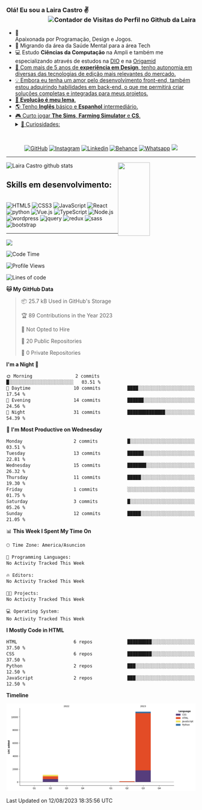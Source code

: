 ### Olá! Eu sou a Laira Castro ✌️ <img align="right" src="https://visitor-badge.feriirawann.repl.co/?username=lairacastro&repo=lairacastro&style=for-the-badge&label=Visitantes&logo=OpenTelemetry&color=141321&contentType=svg" alt="Contador de Visitas do Perfil no Github da Laira" height="40px"/><br><br>
  <ul>
    <li>🤩️ Apaixonada por Programação, Design e Jogos.</li>
    <li>🔄  Migrando da área da Saúde Mental para a área Tech</li>
    <li>💻 Estudo <b>Ciências da Computação</b> na Ampli e também me especializando através de estudos na <a href="https://www.dio.me" target="_blank">DIO<a/> e na <a href="https://www.origamid.com/" target="_blank">Origamid</li>
    <li>🎨 Com mais de 5 anos de <b>experiência em Design</b>, tenho autonomia em diversas das tecnologias de edição mais relevantes do mercado.</li>
    <li>💡 Embora eu tenha um amor pelo desenvolvimento front-end, também estou adquirindo habilidades em back-end, o que me permitirá criar soluções completas e integradas para meus projetos.</li>
    <li>🚀 <b>Evolução é meu lema</b>.</li>
    <li>🌎 Tenho <b>Inglês</b> básico e <b>Espanhol</b> intermediário.</li>
    <li>🎮 Curto jogar <b>The Sims</b>, <b>Farming Simulator</b> e <b>CS</b>.</li>
    <details>
        <summary>👀 Curiosidades:</summary>
        <ul>
          <li>⛰️ Gosto de fazer trilhas e jogar futebol ⚽.</li>  
          <li>🐶 Tenho 4 cães e 1 gato 😸.</li>
          <li>🎶 Música clássica, Metal Sinfônico e Sertanejo são meus gêneros musicais preferidos.</li>
        </ul>
      </ul>
    </details>
  </li>
</ul>
        <br/>
        


<div align="center">
  
[![GitHub](https://img.shields.io/badge/GitHub-100000?style=for-the-badge&logo=github&logoColor=white)](https://img.shields.io/badge/GitHub-100000?style=for-the-badge&logo=github&logoColor=white)
[![Instagram](https://img.shields.io/badge/Instagram-E4405F?style=for-the-badge&logo=instagram&logoColor=white)](https://www.instagram.com/lairacastro_/)
[![Linkedin](https://img.shields.io/badge/LinkedIn-0077B5?style=for-the-badge&logo=linkedin&logoColor=white)](https://www.linkedin.com/in/laira-castro/) [![Behance](https://img.shields.io/badge/Behance-0054F7?style=for-the-badge&logo=behance&logoColor=white)](https://www.behance.net/lairacastro)
[![Whatsapp](https://img.shields.io/badge/WhatsApp-25D366?style=for-the-badge&logo=whatsapp&logoColor=white)](https://wa.me/+595983314867/?text=Olá,%20eu%20vim%20através%20do%20seu%20GitHub)
<a href= "mailto:lairacastro94@gmail.com"><img src="https://img.shields.io/badge/Gmail-D14836?style=for-the-badge&logo=gmail&logoColor=white"></a>  
</div>
<hr/>

<div><img width="49%" height="195px" src="https://github-readme-stats.vercel.app/api?username=lairacastro&show_icons=true&count_private=true&hide_border=true&title_color=fe428e&icon_color=f8d847&text_color=9feee9&bg_color=141321" alt= "Laira Castro github stats" />
<img align=right width="41%" height="195px" src="https://github-readme-stats.vercel.app/api/top-langs/?username=lairacastro&layout=compact&hide_border=true&title_color=fe428e&text_color=9feee9&bg_color=141321" />
</div>


## Skills em desenvolvimento:

<div style="display: inline_block"><br/>
<img align: center alt="HTML5" src="https://img.shields.io/badge/HTML5-E34F26?style=for-the-badge&logo=html5&logoColor=white" />
<img align: center alt="CSS3" src="https://img.shields.io/badge/CSS3-1572B6?style=for-the-badge&logo=css3&logoColor=white" />
<img align: center alt="JavaScript" src="https://img.shields.io/badge/JavaScript-323330?style=for-the-badge&logo=javascript&logoColor=F7DF1E" />
<img align: center alt="React" src="https://img.shields.io/badge/React-20232A?style=for-the-badge&logo=react&logoColor=61DAFB" />
<img align: center alt="python" src="https://img.shields.io/badge/Python-14354C?style=for-the-badge&logo=python&logoColor=white" />
<img align: center alt="Vue.js" src="https://img.shields.io/badge/Vue.js-35495E?style=for-the-badge&logo=vue.js&logoColor=4FC08D" />
<img align: center alt="TypeScript" src="https://img.shields.io/badge/TypeScript-007ACC?style=for-the-badge&logo=typescript&logoColor=white" />
<img align: center alt="Node.js" src="https://img.shields.io/badge/Node.js-43853D?style=for-the-badge&logo=node.js&logoColor=white" />
<img align: center alt="wordpress" src="https://img.shields.io/badge/Wordpress-21759B?style=for-the-badge&logo=wordpress&logoColor=white" />
<img align: center alt="jquery" src="https://img.shields.io/badge/jQuery-0769AD?style=for-the-badge&logo=jquery&logoColor=white" />
<img align: center alt="redux" src="https://img.shields.io/badge/Redux-593D88?style=for-the-badge&logo=redux&logoColor=white" />
<img align: center alt="sass" src="https://img.shields.io/badge/Sass-CC6699?style=for-the-badge&logo=sass&logoColor=white" />
<img align: center alt="bootstrap" src="https://img.shields.io/badge/Bootstrap-563D7C?style=for-the-badge&logo=bootstrap&logoColor=white" /> 
</div>
<hr/>

<img align="center" src="https://github-readme-activity-graph.vercel.app/graph?username=lairacastro&theme=tokyo-night&hide_border=true&show_icons=true&custom_title=Gráfico%20de%20Contribuição" />

<!--START_SECTION:waka-->
![Code Time](http://img.shields.io/badge/Code%20Time-11%20hrs%201%20min-blue)

![Profile Views](http://img.shields.io/badge/Profile%20Views-28-blue)

![Lines of code](https://img.shields.io/badge/From%20Hello%20World%20I%27ve%20Written-12.0%20thousand%20lines%20of%20code-blue)

**🐱 My GitHub Data** 

> 📦 25.7 kB Used in GitHub's Storage 
 > 
> 🏆 89 Contributions in the Year 2023
 > 
> 🚫 Not Opted to Hire
 > 
> 📜 20 Public Repositories 
 > 
> 🔑 0 Private Repositories 
 > 
**I'm a Night 🦉** 

```text
🌞 Morning                2 commits           █░░░░░░░░░░░░░░░░░░░░░░░░   03.51 % 
🌆 Daytime                10 commits          ████░░░░░░░░░░░░░░░░░░░░░   17.54 % 
🌃 Evening                14 commits          ██████░░░░░░░░░░░░░░░░░░░   24.56 % 
🌙 Night                  31 commits          ██████████████░░░░░░░░░░░   54.39 % 
```
📅 **I'm Most Productive on Wednesday** 

```text
Monday                   2 commits           █░░░░░░░░░░░░░░░░░░░░░░░░   03.51 % 
Tuesday                  13 commits          ██████░░░░░░░░░░░░░░░░░░░   22.81 % 
Wednesday                15 commits          ███████░░░░░░░░░░░░░░░░░░   26.32 % 
Thursday                 11 commits          █████░░░░░░░░░░░░░░░░░░░░   19.30 % 
Friday                   1 commits           ░░░░░░░░░░░░░░░░░░░░░░░░░   01.75 % 
Saturday                 3 commits           █░░░░░░░░░░░░░░░░░░░░░░░░   05.26 % 
Sunday                   12 commits          █████░░░░░░░░░░░░░░░░░░░░   21.05 % 
```


📊 **This Week I Spent My Time On** 

```text
🕑︎ Time Zone: America/Asuncion

💬 Programming Languages: 
No Activity Tracked This Week

🔥 Editors: 
No Activity Tracked This Week

🐱‍💻 Projects: 
No Activity Tracked This Week

💻 Operating System: 
No Activity Tracked This Week
```

**I Mostly Code in HTML** 

```text
HTML                     6 repos             █████████░░░░░░░░░░░░░░░░   37.50 % 
CSS                      6 repos             █████████░░░░░░░░░░░░░░░░   37.50 % 
Python                   2 repos             ███░░░░░░░░░░░░░░░░░░░░░░   12.50 % 
JavaScript               2 repos             ███░░░░░░░░░░░░░░░░░░░░░░   12.50 % 
```



**Timeline**

![Lines of Code chart](https://raw.githubusercontent.com/lairacastro/lairacastro/main/assets/bar_graph.png)


 Last Updated on 12/08/2023 18:35:56 UTC
<!--END_SECTION:waka-->




